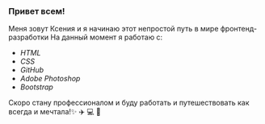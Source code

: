 ### Привет всем! 

Меня зовут Ксения и я начинаю этот непростой путь в мире фронтенд-разработки
На данный момент я работаю с:
- *HTML*
- *CSS*
- *GitHub*
- *Adobe Photoshop*
- *Bootstrap*

Скоро стану профессионалом и буду работать и путешествовать как всегда и мечтала!:sparkles: :airplane: :computer: :palm_tree:

